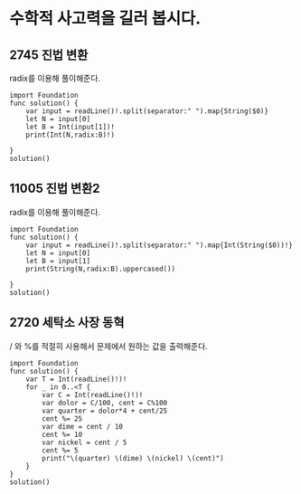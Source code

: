 # 수학적 사고력을 길러 봅시다.
## 2745 진법 변환
radix를 이용해 풀이해준다.   
```
import Foundation
func solution() {
    var input = readLine()!.split(separator:" ").map{String($0)}
    let N = input[0]
    let B = Int(input[1])!
    print(Int(N,radix:B)!)
    
}
solution()

```
## 11005 진법 변환2 
radix를 이용해 풀이해준다.   
```
import Foundation
func solution() {
    var input = readLine()!.split(separator:" ").map{Int(String($0))!}
    let N = input[0]
    let B = input[1]
    print(String(N,radix:B).uppercased())
    
}
solution()

```
## 2720 세탁소 사장 동혁
/ 와 %를 적절히 사용해서 문제에서 원하는 값을 출력해준다.   
```
import Foundation
func solution() {
    var T = Int(readLine()!)!
    for _ in 0..<T {
        var C = Int(readLine()!)!
        var dolor = C/100, cent = C%100
        var quarter = dolor*4 + cent/25
        cent %= 25
        var dime = cent / 10
        cent %= 10
        var nickel = cent / 5
        cent %= 5
        print("\(quarter) \(dime) \(nickel) \(cent)")
    }
}
solution()

```
